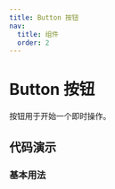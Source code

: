 ```yaml
---
title: Button 按钮
nav:
  title: 组件
  order: 2
---
```


# Button 按钮

按钮用于开始一个即时操作。

## 代码演示

### 基本用法

<code src="./demo/basic.tsx"></code>
<API src="./index.tsx"></API>